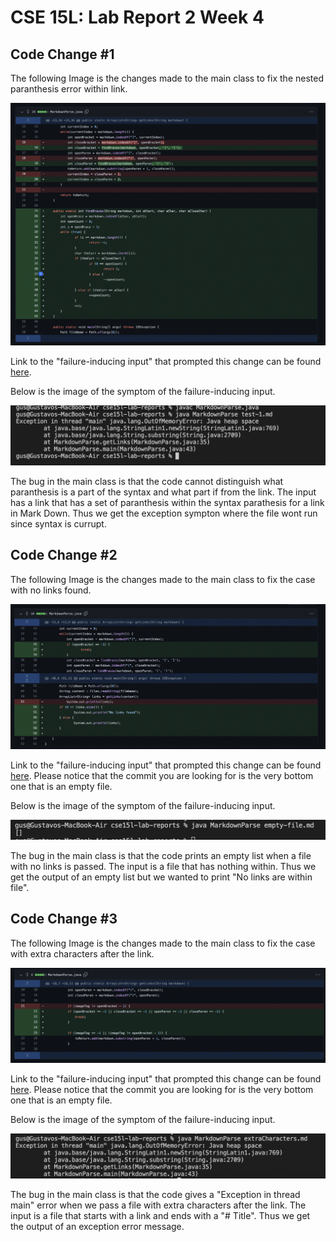 # CSE 15L: Lab Report 2 Week 4

## Code Change #1

The following Image is the changes made to the main class to fix the nested paranthesis error within link.

![Image](nestedParanthesis.png)

Link to the "failure-inducing input" that prompted this change can be found [here](https://github.com/333GUSSS/markdown-parser/commit/5721b43246c6562babdbe6b638e8e3079b5a4111).


Below is the image of the symptom of the failure-inducing input.

![Image](test-1-output.png)

The bug in the main class is that the code cannot distinguish what paranthesis is a part of the syntax and what part if from the link. The input has a link that has a set of paranthesis within the syntax parathesis for a link in Mark Down. Thus we get the exception sympton where the file wont run since syntax is currupt.

## Code Change #2

The following Image is the changes made to the main class to fix the case with no links found.

![Image](empty-link.png)

Link to the "failure-inducing input" that prompted this change can be found [here](https://github.com/333GUSSS/markdown-parser/commit/d64952ee58f187d5a2a42357baf1750345c7d45b). Please notice that the commit you are looking for is the very bottom one that is an empty file.

Below is the image of the symptom of the failure-inducing input.

![Image](empty-output.png)

The bug in the main class is that the code prints an empty list when a file with no links is passed. The input is a file that has nothing within. Thus we get the output of an empty list but we wanted to print "No links are within file".

## Code Change #3

The following Image is the changes made to the main class to fix the case with extra characters after the link.

![Image](extraCharac.png)

Link to the "failure-inducing input" that prompted this change can be found [here](https://github.com/LeonLin0516/markdown-parser/commit/6e34bde5b70991ba706afd3c4f9bbebcaa1d5c22). Please notice that the commit you are looking for is the very bottom one that is an empty file.

Below is the image of the symptom of the failure-inducing input.

![Image](outputTest3.png)

The bug in the main class is that the code gives a "Exception in thread main" error when we pass a file with extra characters after the link. The input is a file that starts with a link and ends with a "# Title". Thus we get the output of an exception error message.